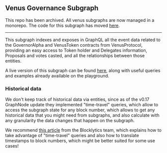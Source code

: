 ## Venus Governance Subgraph

This repo has been archived. All venus subgraphs are now managed in a monorepo. The code for this subgraph has moved [here](https://github.com/VenusProtocol/subgraphs/tree/master/subgraphs/venus-governance).

---

This subgraph indexes and exposes in GraphQL all the event data related to the GovernorAlpha and VenusToken contracts from VenusProtocol, providing an easy access to Token holder and Delegates information, Proposals and votes casted, and all the relationships between those entities.

A live version of this subgraph can be found [here](https://thegraph.com/explorer/subgraph/venusprotocol/venus-governance), along with useful queries and examples already available on the playground.

### Historical data

We don't keep track of historical data via entities, since as of the v0.17 GraphNode update they implemented "time-travel" queries, which allow to access the subgraph state for any block number, which allows to get any historical data that you might need from subgraphs, and also calculate with any granularity the data changes that happen on the subgraph.

We recommend [this article](https://blocklytics.org/blog/ethereum-blocks-subgraph-made-for-time-travel/) from the Blocklytics team, which explains how to take advantage of "time-travel" queries and also how to translate timestamps to block numbers, which might be better suited for some use cases!

